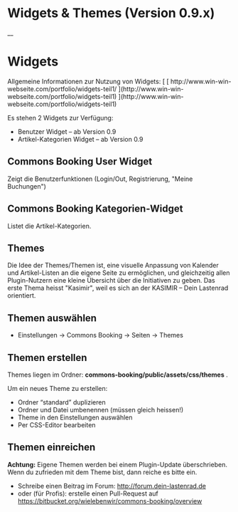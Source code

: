 #  Widgets & Themes (Version 0.9.x)

__

#  **Widgets**

Allgemeine Informationen zur Nutzung von Widgets: [ [ http://www.win-win-
webseite.com/portfolio/widgets-teil1/ ](http://www.win-win-
webseite.com/portfolio/widgets-teil1) ](http://www.win-win-
webseite.com/portfolio/widgets-teil1)

Es stehen 2 Widgets zur Verfügung:

  * Benutzer Widget – ab Version 0.9 
  * Artikel-Kategorien Widget – ab Version 0.9 

##  **Commons Booking User Widget**

Zeigt die Benutzerfunktionen (Login/Out, Registrierung, "Meine Buchungen")

##  **Commons Booking Kategorien-Widget**

Listet die Artikel-Kategorien.

##  **Themes**

Die Idee der Themes/Themen ist, eine visuelle Anpassung von Kalender und
Artikel-Listen an die eigene Seite zu ermöglichen, und gleichzeitig allen
Plugin-Nutzern eine kleine Übersicht über die Initiativen zu geben. Das erste
Thema heisst "Kasimir", weil es sich an der KASIMIR – Dein Lastenrad
orientiert.

##  **Themen auswählen**

  * Einstellungen -> Commons Booking -> Seiten -> Themes 

##  **Themen erstellen**

Themes liegen im Ordner: **commons-booking/public/assets/css/themes** .

Um ein neues Theme zu erstellen:

  * Ordner “standard” duplizieren 
  * Ordner und Datei umbenennen (müssen gleich heissen!) 
  * Theme in den Einstellungen auswählen 
  * Per CSS-Editor bearbeiten 

##  **Themen einreichen**

**Achtung:** Eigene Themen werden bei einem Plugin-Update überschrieben. Wenn
du zufrieden mit dem Theme bist, dann reiche es bitte ein.

  * Schreibe einen Beitrag im Forum: [ http://forum.dein-lastenrad.de ](http://forum.dein-lastenrad.de)
  * oder (für Profis): erstelle einen Pull-Request auf [ https://bitbucket.org/wielebenwir/commons-booking/overview ](https://bitbucket.org/wielebenwir/commons-booking/overview)

